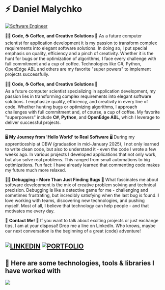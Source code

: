 # ⚡ Daniel Malychko
[![Software Engineer ](https://img.shields.io/badge/Software_Engineer-%f6f8fa?style=flat-square&color=f6f8fa&labelColor=f6f8fa&logoColor=black)](#)

👨‍💻 **Code, ☕ Coffee, and Creative Solutions 🎯**
As a future computer scientist for application development it is my passion to transform complex requirements into elegant software solutions. In doing so, I put special emphasis on quality, efficiency and a pinch of creativity. Whether it is the hunt for bugs or the optimization of algorithms, I face every challenge with full commitment and a cup of coffee. Technologies like C#, Python, OpenEdge ABL and others are my favorite "super powers" to implement projects successfully.

👨‍💻 **Code, ☕ Coffee, and Creative Solutions 🎯**  
As a future computer scientist specializing in application development, my passion lies in transforming complex requirements into elegant software solutions. I emphasize quality, efficiency, and creativity in every line of code. Whether hunting bugs or optimizing algorithms, I approach challenges with full commitment and, of course, a cup of coffee. My favorite "superpowers" include **C#**, **Python**, and **OpenEdge ABL**, which I leverage to deliver successful projects.

---

🖥️ **My Journey from 'Hello World' to Real Software** 🖥️
During my apprenticeship at CBW (graduation in mid-January 2025), I not only learned to write clean code, but also to understand it - even the code I wrote a few weeks ago. In various projects I developed applications that not only work, but also solve real problems. This ranged from small automations to big optimizations.
Fun fact: I have already learned that commenting code makes my future much more relaxed.

🕵️‍♂️ **Debugging – More Than Just Finding Bugs 🐞**
What fascinates me about software development is the mix of creative problem solving and technical precision. Debugging is like a detective game for me - challenging and sometimes frustrating, but incredibly satisfying when the last bug is found. I love working with teams, discovering new technologies, and pushing myself. Most of all, I believe that technology can help people - and that motivates me every day.

📨 **Contact Me!** 📨
If you want to talk about exciting projects or just exchange tips, I am at your disposal! Drop me a line on LinkedIn. Who knows, maybe our next conversation is the beginning of a great (code) adventure!

[![LINKEDIN](https://img.shields.io/badge/LINKEDIN-blue?style=flat-square&logo=linkedin&logoColor=white)](https://linkedin.com/in/daniel-malychko)
[![PORTFOLIO](https://img.shields.io/badge/PORTFOLIO-orange?style=flat-square&logo=google-chrome&logoColor=white)](#)
---

## 🔨 **Here are some technologies, tools & libraries I have worked with**  
<p>
    <a href="https://skillicons.dev">
        <img src="https://skillicons.dev/icons?i=javascript,typescript,html,css,php,python,mysql,dotnet,cs" />
    </a>
</p>
